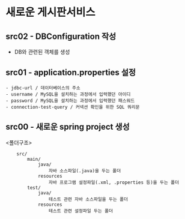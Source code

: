 # 새로운 게시판서비스

## src02 - DBConfiguration 작성
 - DB와 관련된 객체를 생성
 
## src01 - application.properties 설정
	- jdbc-url / 데이터베이스의 주소
	- username / MySQL을 설치하는 과정에서 입력했던 아이디
	- password / MySQL을 설치하는 과정에서 입력했던 패스워드
	- connection-test-query / 커넥션 확인을 위한 SQL 쿼리문

## src00 - 새로운 spring project 생성

<폴더구조>

```
	src/
		main/
			java/
				자바 소스파일(.java)을 두는 폴더
			resources
				자바 프로그램 설정파일(.xml, .properties 등)을 두는 폴더
		test/
			java/
				테스트 관련 자바 소스파일을 두는 폴더
			resources
				테스트 관련 설정파일 두는 폴더

```